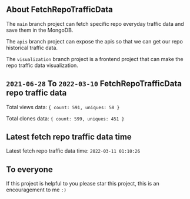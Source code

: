 ## About FetchRepoTrafficData

The `main` branch project can fetch specific repo everyday traffic data and save them in the MongoDB.

The `apis` branch project can expose the apis so that we can get our repo historical traffic data.

The `visualization` branch project is a frontend project that can make the repo traffic data visualization.

## `2021-06-28` To `2022-03-10` FetchRepoTrafficData repo traffic data

Total views data: `{ count: 591, uniques: 58 }`

Total clones data: `{ count: 599, uniques: 451 }`

## Latest fetch repo traffic data time

Latest fetch repo traffic data time: `2022-03-11 01:10:26`

## To everyone

If this project is helpful to you please star this project, this is an encouragement to me `:)`



